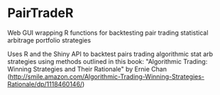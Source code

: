 PairTradeR
==========

Web GUI wrapping R functions for backtesting pair trading statistical arbitrage portfolio strategies

Uses R and the Shiny API to backtest pairs trading algorithmic stat arb strategies using methods outlined in this book: "Algorithmic Trading: Winning Strategies and Their Rationale"  by Ernie Chan (http://smile.amazon.com/Algorithmic-Trading-Winning-Strategies-Rationale/dp/1118460146/)
